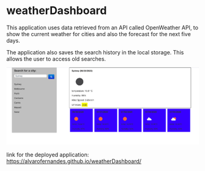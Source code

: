 # weatherDashboard

This application uses data retrieved from an API called OpenWeather API,
to show the current weather for cities and also the forecast for the next five days.

The application also saves the search history in the local storage. This allows the user to access old searches.

![alt text](https://github.com/AlvaroFernandes/weatherDashboard/blob/master/weatherDashboard.png?raw=true)


link for the deployed application: https://alvarofernandes.github.io/weatherDashboard/
